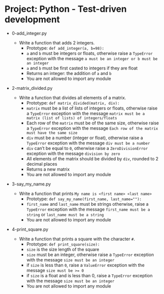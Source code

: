 # Project: Python - Test-driven development

*   0-add_integer.py
    - Write a function that adds 2 integers.
      - Prototype: `def add_integer(a, b=98):`
      - `a` and `b` must be integers or floats, otherwise raise a `TypeError` exception with the message `a must be an integer or b must be an integer`
      - `a` and `b` must be first casted to integers if they are float
      - Returns an integer: the addition of `a` and `b`
      - You are not allowed to import any module

*   2-matrix_divided.py
    - Write a function that divides all elements of a matrix.
      - Prototype: `def matrix_divided(matrix, div):`
      - `matrix` must be a list of lists of integers or floats, otherwise raise a `TypeError` exception with the message `matrix must be a matrix (list of lists) of integers/floats`
      - Each row of the `matrix` must be of the same size, otherwise raise a `TypeError` exception with the message `Each row of the matrix must have the same size`
      - `div` must be a number (integer or float), otherwise raise a `TypeError` exception with the message `div must be a number`
      - `div` can’t be equal to `0`, otherwise raise a `ZeroDivisionError` exception with the message `division by zero`
      - All elements of the matrix should be divided by `div`, rounded to 2 decimal places
      - Returns a new matrix
      - You are not allowed to import any module

*   3-say_my_name.py
    - Write a function that prints `My name is <first name> <last name>`
      - Prototype: `def say_my_name(first_name, last_name=""):`
      - `first_name` and `last_name` must be strings otherwise, raise a `TypeError` exception with the message `first_name must be a string` or `last_name must be a string`
      - You are not allowed to import any module

*   4-print_square.py
    - Write a function that prints a square with the character `#`.
      - Prototype: `def print_square(size):`
      - `size` is the size length of the square
      - `size` must be an integer, otherwise raise a `TypeError` exception with the message `size must be an integer`
      - if `size` is less than `0`, raise a `ValueError` exception with the message `size must be >= 0`
      - if `size` is a float and is less than 0, raise a `TypeError` exception with the message `size must be an integer`
      - You are not allowed to import any module

